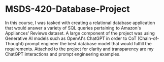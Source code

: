 # MSDS-420-Database-Project
In this course, I was tasked with creating a relational database application that would answer a variety of SQL queries pertaining to Amazon's Appliances' Reviews dataset. A large component of the project was using Generative AI models such as OpenAI's ChatGPT in order to CoT (Chain-of-Thought) prompt engineer the best database model that would fulfill the requirements. Attached to the project for clarity and transparency are my ChatGPT interactions and prompt engineering examples.
